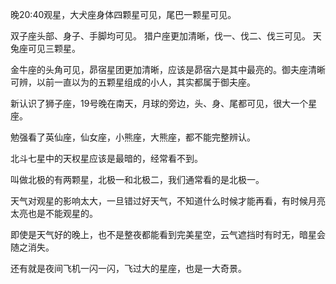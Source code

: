 晚20:40观星，大犬座身体四颗星可见，尾巴一颗星可见。

双子座头部、身子、手脚均可见。 猎户座更加清晰，伐一、伐二、伐三可见。 天兔座可见三颗星。

金牛座的头角可见，昴宿星团更加清晰，应该是昴宿六是其中最亮的。御夫座清晰可辨，以前一直以为的五颗星组成的小人，其实都属于御夫座。

新认识了狮子座，19号晚在南天，月球的旁边，头、身、尾都可见，很大一个星座。

勉强看了英仙座，仙女座，小熊座，大熊座，都不能完整辨认。

北斗七星中的天权星应该是最暗的，经常看不到。

叫做北极的有两颗星，北极一和北极二，我们通常看的是北极一。

天气对观星的影响太大，一旦错过好天气，不知道什么时候才能再看，有时候月亮太亮也是不能观星的。

即使是天气好的晚上，也不是整夜都能看到完美星空，云气遮挡时有时无，暗星会随之消失。

还有就是夜间飞机一闪一闪，飞过大的星座，也是一大奇景。
